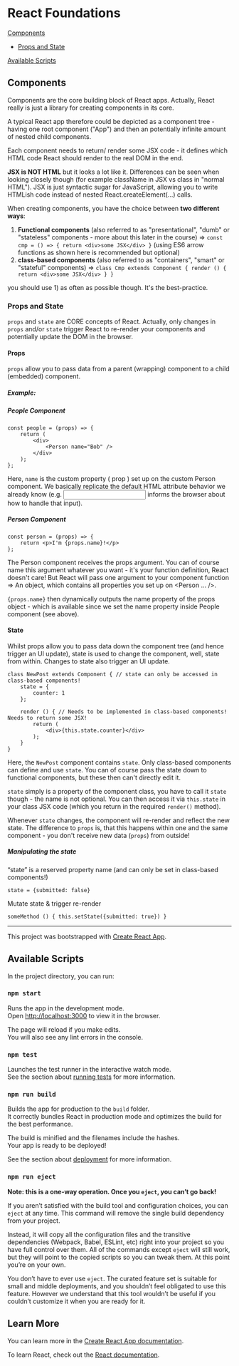 # React Foundations

[Components](#components)
- [Props and State](#props-and-state)   

[Available Scripts](#available-scripts)

## Components

Components are the core building block of React apps. Actually, React really is just a library for creating components in its core.

A typical React app therefore could be depicted as a component tree - having one root component ("App") and then an potentially infinite amount of nested child components.

Each component needs to return/ render some JSX code - it defines which HTML code React should render to the real DOM in the end.

**JSX is NOT HTML** but it looks a lot like it. Differences can be seen when looking closely though (for example className in JSX vs class in "normal HTML"). JSX is just syntactic sugar for JavaScript, allowing you to write HTMLish code instead of nested React.createElement(...) calls.

When creating components, you have the choice between **two different ways**:

1. **Functional components** (also referred to as "presentational", "dumb" or "stateless" components - more about this later in the course) => `const cmp = () => { return <div>some JSX</div> }` (using ES6 arrow functions as shown here is recommended but optional)
2. **class-based components** (also referred to as "containers", "smart" or "stateful" components) => `class Cmp extends Component { render () { return <div>some JSX</div> } }`

you should use 1) as often as possible though. It's the best-practice.
   
### Props and State

`props` and `state` are CORE concepts of React. Actually, only changes in `props` and/or `state` trigger React to re-render your components and potentially update the DOM in the browser.

#### Props

`props` allow you to pass data from a parent (wrapping) component to a child (embedded) component.

##### Example:

##### People Component
```
const people = (props) => {
    return (
        <div>
            <Person name="Bob" />
        </div>
    );
};
```
Here, `name` is the custom property ( prop ) set up on the custom Person component. We basically replicate the default HTML attribute behavior we already know (e.g. <input type="text"> informs the browser about how to handle that input).

##### Person Component

```
const person = (props) => {
    return <p>I'm {props.name}!</p>
};
```

The Person component receives the props argument. You can of course name this argument whatever you want - it's your function definition, React doesn't care! But React will pass one argument to your component function => An object, which contains all properties you set up on <Person ... />.

`{props.name}` then dynamically outputs the name property of the props object - which is available since we set the name property inside People component (see above).

#### State
Whilst props allow you to pass data down the component tree (and hence trigger an UI update), state is used to change the component, well, state from within. Changes to state also trigger an UI update.

````
class NewPost extends Component { // state can only be accessed in class-based components!
    state = {
        counter: 1
    };  
 
    render () { // Needs to be implemented in class-based components! Needs to return some JSX!
        return (
            <div>{this.state.counter}</div>
        );
    }
}
````

Here, the `NewPost` component contains `state`. Only class-based components can define and use `state`. You can of course pass the state down to functional components, but these then can't directly edit it.

`state` simply is a property of the component class, you have to call it `state` though - the name is not optional. You can then access it via `this.state` in your class JSX code (which you return in the required `render()` method).

Whenever `state` changes, the component will re-render and reflect the new state. The difference to `props` is, that this happens within one and the same component - you don't receive new data (`props`) from outside!

##### Manipulating the state

“state” is a reserved property name (and can only be set in class-based components!)

`state = {submitted: false}`

Mutate state & trigger re-render

`someMethod () { this.setState({submitted: true}) }`
___

This project was bootstrapped with [Create React App](https://github.com/facebook/create-react-app).

## Available Scripts

In the project directory, you can run:

### `npm start`

Runs the app in the development mode.<br>
Open [http://localhost:3000](http://localhost:3000) to view it in the browser.

The page will reload if you make edits.<br>
You will also see any lint errors in the console.

### `npm test`

Launches the test runner in the interactive watch mode.<br>
See the section about [running tests](https://facebook.github.io/create-react-app/docs/running-tests) for more information.

### `npm run build`

Builds the app for production to the `build` folder.<br>
It correctly bundles React in production mode and optimizes the build for the best performance.

The build is minified and the filenames include the hashes.<br>
Your app is ready to be deployed!

See the section about [deployment](https://facebook.github.io/create-react-app/docs/deployment) for more information.

### `npm run eject`

**Note: this is a one-way operation. Once you `eject`, you can’t go back!**

If you aren’t satisfied with the build tool and configuration choices, you can `eject` at any time. This command will remove the single build dependency from your project.

Instead, it will copy all the configuration files and the transitive dependencies (Webpack, Babel, ESLint, etc) right into your project so you have full control over them. All of the commands except `eject` will still work, but they will point to the copied scripts so you can tweak them. At this point you’re on your own.

You don’t have to ever use `eject`. The curated feature set is suitable for small and middle deployments, and you shouldn’t feel obligated to use this feature. However we understand that this tool wouldn’t be useful if you couldn’t customize it when you are ready for it.

## Learn More

You can learn more in the [Create React App documentation](https://facebook.github.io/create-react-app/docs/getting-started).

To learn React, check out the [React documentation](https://reactjs.org/).
